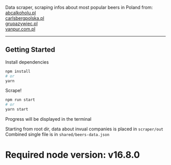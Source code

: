 Data scraper, scraping infos about most popular beers in Poland from:<br/>
[abcalkoholu.pl](https://abcalkoholu.pl)<br/>
[carlsbergpolska.pl](https://carlsbergpolska.pl/)<br/>
[grupazywiec.pl](https://www.grupazywiec.pl/)<br/>
[vanpur.com.pl](https://vanpur.com.pl/)

---

## Getting Started

Install dependencies

```bash
npm install
# or
yarn
```

Scrape!

```bash
npm run start
# or
yarn start
```

Progress will be displayed in the terminal

Starting from root dir, data about invual companies is placed in `scraper/out` Combined single file is in `shared/beers-data.json`

# Required node version: v16.8.0
